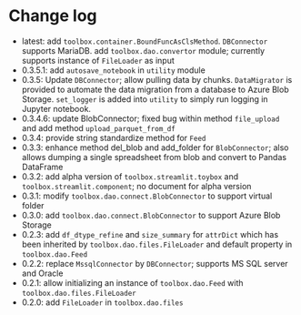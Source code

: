 # Change log
- latest: add `toolbox.container.BoundFuncAsClsMethod`. `DBConnector` supports MariaDB. add `toolbox.dao.convertor` module; currently supports instance of `FileLoader` as input
- 0.3.5.1: add `autosave_notebook` in `utility` module
- 0.3.5: Update `DBConnector`; allow pulling data by chunks. `DataMigrator` is provided to automate the data migration from a database to Azure Blob Storage. `set_logger` is added into `utility` to simply run logging in Jupyter notebook. 
- 0.3.4.6: update BlobConnector; fixed bug within method `file_upload` and add method `upload_parquet_from_df`
- 0.3.4: provide string standardize method for `Feed`
- 0.3.3: enhance method del_blob and add_folder for `BlobConnector`; also allows dumping a single spreadsheet from blob and convert to Pandas DataFrame
- 0.3.2: add alpha version of `toolbox.streamlit.toybox` and `toolbox.streamlit.component`; no document for alpha version
- 0.3.1: modify `toolbox.dao.connect.BlobConnector` to support virtual folder
- 0.3.0: add `toolbox.dao.connect.BlobConnector` to support Azure Blob Storage
- 0.2.3: add `df_dtype_refine` and `size_summary` for `attrDict` which has been inherited by `toolbox.dao.files.FileLoader` and default property in `toolbox.dao.Feed`
- 0.2.2: replace `MssqlConnector` by `DBConnector`; supports MS SQL server and Oracle
- 0.2.1: allow initializing an instance of `toolbox.dao.Feed` with `toolbox.dao.files.FileLoader`
- 0.2.0: add `FileLoader` in `toolbox.dao.files`